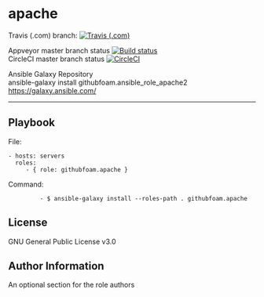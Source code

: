 apache
=========

Travis (.com) branch:
[![Travis (.com)](https://img.shields.io/travis/com/githubfoam/ansible-role-apache2.svg)](https://travis-ci.com/githubfoam/ansible-role-apache2)  

Appveyor master branch status  [![Build status](https://ci.appveyor.com/api/projects/status/193q0lgf0so4bi1n/branch/master?svg=true)](https://ci.appveyor.com/project/githubfoam/ansible-role-apache2/branch/master)  
CircleCI master branch status
[![CircleCI](https://circleci.com/gh/githubfoam/ansible-role-apache2/tree/master.svg?style=svg)](https://circleci.com/gh/githubfoam/ansible-role-apache2/tree/master)  


Ansible Galaxy Repository  
ansible-galaxy install githubfoam.ansible_role_apache2    https://galaxy.ansible.com/

----------------

Playbook
----------------


File:

    - hosts: servers
      roles:
         - { role: githubfoam.apache }

Command:

             - $ ansible-galaxy install --roles-path . githubfoam.apache


License
-------

GNU General Public License v3.0

Author Information
------------------

An optional section for the role authors
